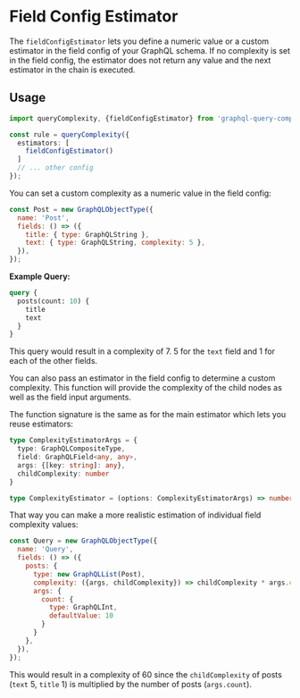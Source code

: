 # Field Config Estimator

The `fieldConfigEstimator` lets you define a numeric value or a custom estimator
in the field config of your GraphQL schema. If no complexity is set in the field config,
the estimator does not return any value and the next estimator in the chain is executed. 

## Usage

```typescript
import queryComplexity, {fieldConfigEstimator} from 'graphql-query-complexity';

const rule = queryComplexity({
  estimators: [
    fieldConfigEstimator()
  ]
  // ... other config
});
```

You can set a custom complexity as a numeric value in the field config:

```javascript
const Post = new GraphQLObjectType({
  name: 'Post',
  fields: () => ({
    title: { type: GraphQLString },
    text: { type: GraphQLString, complexity: 5 },
  }),
});
```

**Example Query:**

```graphql
query {
  posts(count: 10) {
    title
    text
  }
}
```

This query would result in a complexity of 7. 
5 for the `text` field and 1 for each of the other fields. 

You can also pass an estimator in the field config to determine a custom complexity. 
This function will provide the complexity of the child nodes as well as the field input arguments.

The function signature is the same as for the main estimator which lets you reuse estimators:

```typescript
type ComplexityEstimatorArgs = {
  type: GraphQLCompositeType,
  field: GraphQLField<any, any>,
  args: {[key: string]: any},
  childComplexity: number
}

type ComplexityEstimator = (options: ComplexityEstimatorArgs) => number | void;
```

That way you can make a more realistic estimation of individual field complexity values:

```javascript
const Query = new GraphQLObjectType({
  name: 'Query',
  fields: () => ({
    posts: {
      type: new GraphQLList(Post),
      complexity: ({args, childComplexity}) => childComplexity * args.count,
      args: {
        count: {
          type: GraphQLInt,
          defaultValue: 10
        }
      }
    },
  }),
});
```

This would result in a complexity of 60 since the `childComplexity` of posts (`text` 5, `title` 1) is multiplied by the
number of posts (`args.count`).
